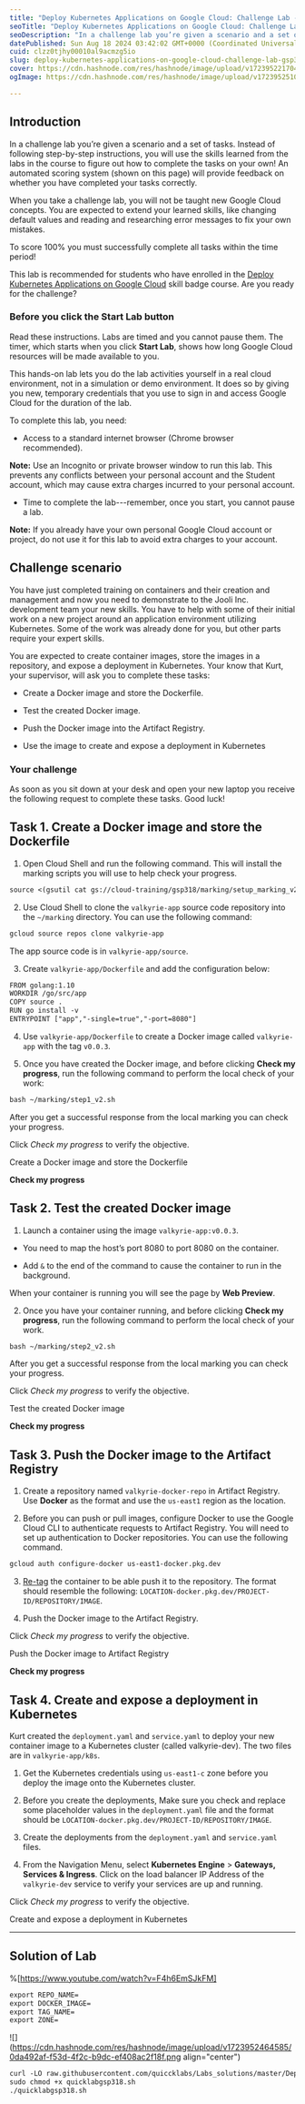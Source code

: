 ```yaml
---
title: "Deploy Kubernetes Applications on Google Cloud: Challenge Lab - GSP318"
seoTitle: "Deploy Kubernetes Applications on Google Cloud: Challenge Lab - GSP318"
seoDescription: "In a challenge lab you’re given a scenario and a set of tasks. Instead of following step-by-step instructions, you will use the skills learned from the labs"
datePublished: Sun Aug 18 2024 03:42:02 GMT+0000 (Coordinated Universal Time)
cuid: clzz0tjhy00010al9acmzg5io
slug: deploy-kubernetes-applications-on-google-cloud-challenge-lab-gsp318
cover: https://cdn.hashnode.com/res/hashnode/image/upload/v1723952217042/64ca0bf3-cd21-4c7f-8d78-4749cd0330c1.png
ogImage: https://cdn.hashnode.com/res/hashnode/image/upload/v1723952510888/7f151333-5255-4520-a509-9358523b1664.png

---
```


## **Introduction**

In a challenge lab you’re given a scenario and a set of tasks. Instead of following step-by-step instructions, you will use the skills learned from the labs in the course to figure out how to complete the tasks on your own! An automated scoring system (shown on this page) will provide feedback on whether you have completed your tasks correctly.

When you take a challenge lab, you will not be taught new Google Cloud concepts. You are expected to extend your learned skills, like changing default values and reading and researching error messages to fix your own mistakes.

To score 100% you must successfully complete all tasks within the time period!

This lab is recommended for students who have enrolled in the [Deploy Kubernetes Applications on Google Cloud](https://www.cloudskillsboost.google/course_templates/663) skill badge course. Are you ready for the challenge?

### Before you click the Start Lab button

Read these instructions. Labs are timed and you cannot pause them. The timer, which starts when you click **Start Lab**, shows how long Google Cloud resources will be made available to you.

This hands-on lab lets you do the lab activities yourself in a real cloud environment, not in a simulation or demo environment. It does so by giving you new, temporary credentials that you use to sign in and access Google Cloud for the duration of the lab.

To complete this lab, you need:

* Access to a standard internet browser (Chrome browser recommended).
    

**Note:** Use an Incognito or private browser window to run this lab. This prevents any conflicts between your personal account and the Student account, which may cause extra charges incurred to your personal account.

* Time to complete the lab---remember, once you start, you cannot pause a lab.
    

**Note:** If you already have your own personal Google Cloud account or project, do not use it for this lab to avoid extra charges to your account.

## **Challenge scenario**

You have just completed training on containers and their creation and management and now you need to demonstrate to the Jooli Inc. development team your new skills. You have to help with some of their initial work on a new project around an application environment utilizing Kubernetes. Some of the work was already done for you, but other parts require your expert skills.

You are expected to create container images, store the images in a repository, and expose a deployment in Kubernetes. Your know that Kurt, your supervisor, will ask you to complete these tasks:

* Create a Docker image and store the Dockerfile.
    
* Test the created Docker image.
    
* Push the Docker image into the Artifact Registry.
    
* Use the image to create and expose a deployment in Kubernetes
    

### Your challenge

As soon as you sit down at your desk and open your new laptop you receive the following request to complete these tasks. Good luck!

## **Task 1. Create a Docker image and store the Dockerfile**

1. Open Cloud Shell and run the following command. This will install the marking scripts you will use to help check your progress.
    

```apache
source <(gsutil cat gs://cloud-training/gsp318/marking/setup_marking_v2.sh)
```

2. Use Cloud Shell to clone the `valkyrie-app` source code repository into the `~/marking` directory. You can use the following command:
    

```apache
gcloud source repos clone valkyrie-app
```

The app source code is in `valkyrie-app/source`.

3. Create `valkyrie-app/Dockerfile` and add the configuration below:
    

```apache
FROM golang:1.10
WORKDIR /go/src/app
COPY source .
RUN go install -v
ENTRYPOINT ["app","-single=true","-port=8080"]
```

4. Use `valkyrie-app/Dockerfile` to create a Docker image called `valkyrie-app` with the tag `v0.0.3`.
    
5. Once you have created the Docker image, and before clicking **Check my progress**, run the following command to perform the local check of your work:
    

```apache
bash ~/marking/step1_v2.sh
```

After you get a successful response from the local marking you can check your progress.

Click *Check my progress* to verify the objective.

Create a Docker image and store the Dockerfile

**Check my progress**

## **Task 2. Test the created Docker image**

1. Launch a container using the image `valkyrie-app:v0.0.3`.
    

* You need to map the host’s port 8080 to port 8080 on the container.
    
* Add `&` to the end of the command to cause the container to run in the background.
    

When your container is running you will see the page by **Web Preview**.

2. Once you have your container running, and before clicking **Check my progress**, run the following command to perform the local check of your work.
    

```apache
bash ~/marking/step2_v2.sh
```

After you get a successful response from the local marking you can check your progress.

Click *Check my progress* to verify the objective.

Test the created Docker image

**Check my progress**

## **Task 3. Push the Docker image to the Artifact Registry**

1. Create a repository named `valkyrie-docker-repo` in Artifact Registry. Use **Docker** as the format and use the `us-east1` region as the location.
    
2. Before you can push or pull images, configure Docker to use the Google Cloud CLI to authenticate requests to Artifact Registry. You will need to set up authentication to Docker repositories. You can use the following command.
    

```apache
gcloud auth configure-docker us-east1-docker.pkg.dev
```

3. [Re-tag](https://cloud.google.com/artifact-registry/docs/docker/pushing-and-pulling#tag) the container to be able push it to the repository. The format should resemble the following: `LOCATION-docker.pkg.dev/PROJECT-ID/REPOSITORY/IMAGE`.
    
4. Push the Docker image to the Artifact Registry.
    

Click *Check my progress* to verify the objective.

Push the Docker image to Artifact Registry

**Check my progress**

## **Task 4. Create and expose a deployment in Kubernetes**

Kurt created the `deployment.yaml` and `service.yaml` to deploy your new container image to a Kubernetes cluster (called valkyrie-dev). The two files are in `valkyrie-app/k8s`.

1. Get the Kubernetes credentials using `us-east1-c` zone before you deploy the image onto the Kubernetes cluster.
    
2. Before you create the deployments, Make sure you check and replace some placeholder values in the `deployment.yaml` file and the format should be `LOCATION-docker.pkg.dev/PROJECT-ID/REPOSITORY/IMAGE`.
    
3. Create the deployments from the `deployment.yaml` and `service.yaml` files.
    
4. From the Navigation Menu, select **Kubernetes Engine** &gt; **Gateways, Services & Ingress**. Click on the load balancer IP Address of the `valkyrie-dev` service to verify your services are up and running.
    

Click *Check my progress* to verify the objective.

Create and expose a deployment in Kubernetes

---

## Solution of Lab

%[https://www.youtube.com/watch?v=F4h6EmSJkFM] 

```apache
export REPO_NAME=
export DOCKER_IMAGE=
export TAG_NAME=
export ZONE=
```

![](https://cdn.hashnode.com/res/hashnode/image/upload/v1723952464585/0da492af-f53d-4f2c-b9dc-ef408ac2f18f.png align="center")

```apache
curl -LO raw.githubusercontent.com/quiccklabs/Labs_solutions/master/Deploy%20Kubernetes%20Applications%20on%20Google%20Cloud%20Challenge%20Lab/quicklabgsp318.sh
sudo chmod +x quicklabgsp318.sh
./quicklabgsp318.sh
```